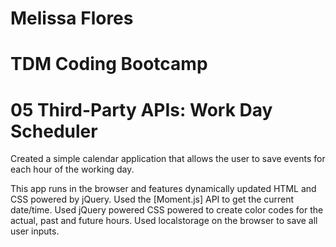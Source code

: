 

# Melissa Flores
# TDM Coding Bootcamp
# 05 Third-Party APIs: Work Day Scheduler

Created a simple calendar application that allows the user to save events for each hour of the working day. 

This app runs in the browser and features dynamically updated HTML and CSS powered by jQuery. 
Used the [Moment.js] API to get the current date/time.
Used jQuery powered CSS powered to create color codes for the actual, past and future hours. 
Used localstorage on the browser to save all user inputs.


